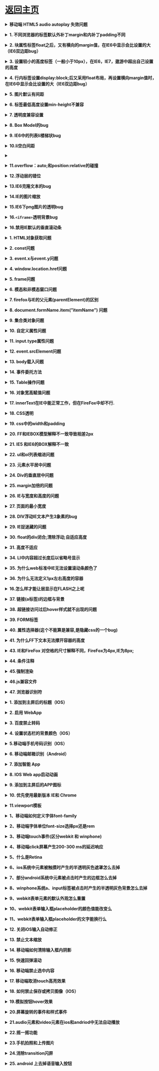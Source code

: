 # [返回主页](../README.md)

<b><details><summary>移动端 HTML5 audio autoplay 失效问题</summary></b>

</details>

<b><details><summary>1. 不同浏览器的标签默认外补丁margin和内补丁padding不同</summary></b>
发生概率：100%

解决方案：使用CSS通配符*，设置内外补丁为0

*{ margin: 0; padding: 0;}
</details>

<b><details><summary>2.  块属性标签float之后，又有横向的margin值，在IE6中显示会比设置的大（IE6双边距bug）</summary></b>
发生概率：90%

 解决方案：在float标签样式控制中加入display:inline;
</details>

<b><details><summary>3. 设置较小的高度标签（一般小于10px），在IE6，IE7，遨游中超出自己设置的高度</summary></b>
发生概率：60%

解决方案：给超出高度的标签设置overflow:hidden;或者设置行高line-height小于你设置的高度。
</details>

<b><details><summary>4. 行内标签设置display:block;后又采用float布局，再设置横向margin值时，在IE6中显示会比设置的大（IE6双边距bug）</summary></b>
发生概率：20%

解决方案：在display:block;后面加上display:inline;display:table;
</details>

<b><details><summary>5. 图片默认有间距</summary></b>
发生概率：20%

解决方案：使用float为img布局
</details>

<b><details><summary>6. 标签最低高度设置min-height不兼容</summary></b>
发生概率：5%

解决方案：例如要设置一个标签的最小高度为200px

{ min-height: 200px;

 height: auto!important;

height: 200px;

overflow: visible;}
</details>

<b><details><summary>7. 透明度兼容设置</summary></b>
发生概率：主要看你要写的东西设不设透明度

解决方案：一句话

transparent_class {

    filter:alpha(opacity=50);

       -moz-opacity:0.5;

       -khtml-opacity: 0.5;

       opacity: 0.5;

 }

opacity:0.5; This is the “most important” one because it is the currentstandard in CSS. This will work in most versions of Firefox, Safari, andOpera.This would be all you need if all browsers supported current standards. Which,of course, they don’t.

filter:alpha(opacity=50); This one you need for IE.

-moz-opacity:0.5; You need this one to support way old school versions of theMozilla browsers like Netscape Navigator.

-khtml-opacity:0.5; This is for way old versions of Safari (1.x) when therendering engine it was using was still referred to as KTHML, asopposed to thecurrent WebKit .

</details>

<b><details><summary>8. Box Model的bug</summary></b>

描述：给一个元素设置了高度和宽度的同时，还为其设置margin和padding的值，会改变该元素的实际大小。

解决办法：在需要加 margin和padding的div内部加一个div,在这个div里设置margin和padding值。
</details>

<b><details><summary>9. IE6中的列表li楼梯状bug</summary></b>

描述：通常在li中的元素（比如a）设置了浮动float，但li本身不浮动。

解决办法：

ul li{float:left;}

或 ul li{display:inline;}
</details>

<b><details><summary>10.li空白间距</summary></b>
描述：在IE下，会增加li和li之间的垂直间距

解决办法：给li里的a显式的添加宽度或者高度

li a{width:20px;}

或者

li a{display:block;float:left;clear:left;}

或者

li {display:inline;}

li a{display:block;}

或者

在每个列表li上设置一个实线的底边，颜色和li的背景色相同
</details>

<b><details><summary></summary></b>

</details>

<b><details><summary>11.overflow：auto;和position:relative的碰撞</summary></b>
描述：此bug只出现在IE6和IE7中，有两个块级元素，父元素设置了overflow：auto;子元素设置了position:relative;且高度大于父元素，在IE6-7中子元素不会被隐藏而是溢出。

解决方案：给父元素也设置position:relative;
</details>

<b><details><summary>12.浮动层的错位</summary></b>
描述：当内容超出外包容器定义的宽度时会导致浮动层错位问题。在Firefox、IE7、IE8及其他标准浏览器里,超出的内容仅仅只是超出边缘;但在IE6中容器会忽视定义的width值,宽度会错误地随内容宽度增长而增长。如果在这个浮动元素之后还跟着一个浮动元素,那么就会导致错位问题。

解决方案：overflow：hidden;
</details>

<b><details><summary>13.IE6克隆文本的bug</summary></b>
描述：若你的代码结构如下

<!--这是注释-->

    <div>

       ……

   </div>

<!--这是注释-->

很有可能在IE6网页上出现一段空白文本

解决方案：

使用条件注释

删除所有注释

在注释前面的那个浮动元素加上 display：inline；
</details>

<b><details><summary>14.IE的图片缩放</summary></b>
描述：图片在IE下缩放有时会影响其质量

解决方案：img{ -mg-interpolation-mode:bicubic;}
</details>

<b><details><summary>15.IE6下png图片的透明bug</summary></b>
描述：使用透明图片,使用png24或png32图片在IE6下面显示图片会有一层淡蓝色的背景。

解决方案：
```css
.img{

background:url('http://shenmo.wanmei.com/images/logo/sm_logo_202x104.png');

_background:0;

_filter:progid:DXImageTransform.Microsoft.AlphaImageLoader(src='http://shenmo.wanmei.com/images/logo/sm_logo_202x104.png',sizingMethod='scale');

}

img{filter:progid:DXImageTransform.Microsoft.AlphaImageLoader(src='http://shenmo.wanmei.com/images/logo/sm_logo_202x104.png',sizingMethod='scale');}

或

<imgsrc="test.png" width="247" height="216"style="filter:progid:DXImageTransform.Microsoft.AlphaImageLoader(src='http://shenmo.wanmei.com/images/logo/sm_logo_202x104.png',sizingMethod='scale');" alt="" />
```
</details>

<b><details><summary>16.`<iframe>`透明背景bug</summary></b>
描述：在IE浏览器中，<iframe>框架不会自动把背景设为透明

解决方案：

 <iframesrc="content.html"allowTransparency="true"></iframe>

在iframe调用的content.html页面中设置

body{background-color: transparent;}
</details>

<b><details><summary>16.禁用IE默认的垂直滚动条</summary></b>
解决方案：

html{

   overflow:auto;

}
</details>

<b><details><summary>1. HTML对象获取问题</summary></b>
FireFox：document.getElementById("idName");
ie:document.idname或者document.getElementById("idName").
解决办法：统一使用document.getElementById("idName");

</details>

<b><details><summary>2. const问题</summary></b>

说明:Firefox下,可以使用const关键字或var关键字来定义常量;
IE下,只能使用var关键字来定义常量.
解决方法：统一使用var关键字来定义常量.
</details>

<b><details><summary>3. event.x与event.y问题</summary></b>
说明:IE下,event对象有x,y属性,但是没有pageX,pageY属性;
Firefox下,event对象有pageX,pageY属性,但是没有x,y属性.
解决方法：使用mX(mX   =   event.x   ?   event.x   :   event.pageX;)来代替IE下的event.x或者Firefox下的event.pageX.
</details>

<b><details><summary>4. window.location.href问题</summary></b>
说明:IE或者Firefox2.0.x下,可以使用window.location或window.location.href;
Firefox1.5.x下,只能使用window.location.
解决方法：使用window.location来代替window.location.href.

</details>

<b><details><summary>5. frame问题</summary></b>
以下面的frame为例：
```html
<frame   src="xxx.html"   id="frameId"   name="frameName"   />
```
(1)访问frame对象:
IE:使用window.frameId或者window.frameName来访问这个frame对象.   frameId和frameName可以同名。
Firefox:只能使用window.frameName来访问这个frame对象.
另外，在IE和Firefox中都可以使用window.document.getElementById("frameId")来访问这个frame对象.
(2)切换frame内容:
在 IE和Firefox中都可以使用window.document.getElementById("testFrame").src   =   "xxx.html"或window.frameName.location   =   "xxx.html"来切换frame的内容.
如果需要将frame中的参数传回父窗口(注意不是opener,而是parent   frame)，可以在frame中使用parent来访问父窗口。例如：parent.document.form1.filename.value="Aqing";
</details>

<b><details><summary>6. 模态和非模态窗口问题</summary></b>
说明:IE下,可以通过showModalDialog和showModelessDialog打开模态和非模态窗口;Firefox下则不能.
解决方法：直接使用window.open(pageURL,name,parameters)方式打开新窗口。
如果需要将子窗口中的参数传递回父窗口,可以在子窗口中使用window.opener来访问父窗口.
例如：var   parWin   =   window.opener;   parWin.document.getElementById("Aqing").value   =   "Aqing";

</details>

<b><details><summary>7. firefox与IE的父元素(parentElement)的区别</summary></b>
IE：obj.parentElement
firefox：obj.parentNode
解决方法:   因为firefox与IE都支持DOM,因此使用obj.parentNode是不错选择.
</details>

<b><details><summary>8. document.formName.item(”itemName”) 问题</summary></b>

问题说明：IE下，可以使用document.formName.item(”itemName”) 或document.formName.elements ["elementName"]；Firefox 下，只能使用document.formName.elements["elementName"]。
解决方法：统一使用document.formName.elements["elementName"]。
</details>

<b><details><summary>9. 集合类对象问题</summary></b>
问题说明：IE下，可以使用 () 或 [] 获取集合类对象；Firefox下，只能使用 [ ]获取集合类对象。
解决方法：统一使用 [] 获取集合类对象。
</details>

<b><details><summary>10. 自定义属性问题</summary></b>
问题说明：IE下，可以使用获取常规属性的方法来获取自定义属性，也可以使用getAttribute() 获取自定义属性；Firefox下，只能使用getAttribute() 获取自定义属性。
解决方法：统一通过getAttribute() 获取自定义属性。
</details>

<b><details><summary>11. input.type属性问题</summary></b>
问题说明：IE下input.type属性为只读；但是Firefox下input.type属性为读写。
解决办法：不修改input.type属性。如果必须要修改，可以先隐藏原来的input，然后在同样的位置再插入一个新的input元素。>
</details>

<b><details><summary>12. event.srcElement问题</summary></b>
问题说明：IE下，even对象有srcElement属性，但是没有target属性；Firefox下，even对象有target属性，但是没有srcElement属性。
解决方法：使用srcObj = event.srcElement ?event.srcElement : event.target;
如果考虑第8条问题，就改用myEvent代替event即可。
</details>

<b><details><summary>13. body载入问题</summary></b>
问题说明：Firefox的body对象在body标签没有被浏览器完全读入之前就存在；而IE的body对象则必须在body标签被浏览器完全读入之后才存在。
[注] 这个问题尚未实际验证，待验证后再来修改。
[注] 经验证，IE6、Opera9以及FireFox2中不存在上述问题，单纯的JS脚本可以访问在脚本之前已经载入的所有对象和元素，即使这个元素还没有载入完成。

</details>

<b><details><summary>14. 事件委托方法</summary></b>
问题说明：IE下，使用document.body.onload = inject; 其中function inject()在这之前已被实现；在Firefox下，使用document.body.onload = inject();
解决方法：统一使用document.body.onload=new Function(’inject()’); 或者document.body.onload = function(){}
[注意] Function和function的区别。
</details>

<b><details><summary>15. Table操作问题</summary></b>
问题说明：ie、firefox以及其它浏览器对于 table 标签的操作都各不相同，在ie中不允许对table和tr的innerHTML赋值，使用js增加一个tr时，使用appendChild方法也不管用。
解决方法：//向table追加一个空行：
var row = otable.insertRow(-1);var cell = document.createElement("td");cell.innerHTML = "";cell.className = "XXXX";row.appendChild(cell);[注] 由于俺很少使用JS直接操作表格，这个问题没有遇见过。建议使用JS框架集来操作table，如JQuery。

</details>

<b><details><summary>16. 对象宽高赋值问题</summary></b>
问题说明：FireFox中类似obj.style.height = imgObj.height的语句无效。

Ø CSS
1. cursor:hand   VS   cursor:pointer
firefox不支持hand，但ie支持pointer
解决方法:   统一使用pointer
</details>

<b><details><summary>17. innerText在IE中能正常工作，但在FireFox中却不行.</summary></b>
需用textContent。
解决方法:
if(navigator.appName.indexOf("Explorer")   >   -1){
        document.getElementById('element').innerText   =   "my   text";
}   else{
        document.getElementById('element').textContent   =   "my   text";
}

</details>

<b><details><summary>18. CSS透明</summary></b>
IE：filter:progid:DXImageTransform.Microsoft.Alpha(style=0,opacity=60)。
FF：opacity:0.6。
opacity 透明，子元素会继承透明属性。解决方式：1、使用 background:rgba(0,0,0,.6) //IE8及以下无效果。 2、使用定位，背景色与子元素处于同级关系。
</details>

<b><details><summary>19. css中的width和padding</summary></b>
在IE7和FF中width宽度不包括padding，在Ie6中包括padding.
</details>

<b><details><summary>20. FF和IEBOX模型解释不一致导致相差2px</summary></b>
box.style{width:100;border 1px;}
ie理解为box.width = 100
ff理解为box.width = 100 + 1*2 = 102  //加上边框2px

解决方法：div{margin:30px!important;margin:28px;}
注意这两个margin的顺序一定不能写反， IE不能识别!important这个属性，但别的浏览器可以识别。所以在IE下其实解释成这样：div{maring:30px;margin:28px}
重复定义的话按照最后一个来执行，所以不可以只写margin:XXpx!important;
</details>

<b><details><summary>21. IE5 和IE6的BOX解释不一致</summary></b>
IE5下div{width:300px;margin:0 10px 0 10px;}
div 的宽度会被解释为300px-10px(右填充)-10px(左填充)，最终div的宽度为280px，而在IE6和其他浏览器上宽度则是以 300px+10px(右填充)+10px(左填充)=320px来计算的。这时我们可以做如下修改 div{width:300px!important;width :340px;margin:0 10px 0 10px}

</details>

<b><details><summary>22. ul和ol列表缩进问题</summary></b>
消除ul、ol等列表的缩进时，样式应写成：list-style:none;margin:0px;padding:0px;
经验证，在IE中，设置margin:0px可以去除列表的上下左右缩进、空白以及列表编号或圆点，设置padding对样式没有影响；在 Firefox 中，设置margin:0px仅仅可以去除上下的空白，设置padding:0px后仅仅可以去掉左右缩进，还必须设置list- style:none才能去除列表编号或圆点。也就是说，在IE中仅仅设置margin:0px即可达到最终效果，而在Firefox中必须同时设置margin:0px、 padding:0px以及list-style:none三项才能达到最终效果。

</details>

<b><details><summary>23. 元素水平居中问题</summary></b>
FF: margin:0 auto;

IE: 父级{ text-align:center; }
</details>

<b><details><summary>24. Div的垂直居中问题</summary></b>
vertical-align:middle; 将行距增加到和整个DIV一样高：line-height:200px; 然后插入文字，就垂直居中了。缺点是要控制内容不要换行。

</details>

<b><details><summary>25. margin加倍的问题</summary></b>
设置为float的div在ie下设置的margin会加倍。这是一个ie6都存在的bug。解决方案是在这个div里面加上display:inline;

例如：
```htm1
<div id=”imfloat”>
相应的css为
#imfloat{
float:left;
margin:5px;
display:inline;}
```
</details>

<b><details><summary>26. IE与宽度和高度的问题</summary></b>
IE不认得min-这个定义，但实际上它把正常的width和height当作有min的情况来使。这样问题就大了，如果只用宽度和高度，正常的浏览器里这两个值就不会变，如果只用min-width和min-height的话，IE下面根本等于没有设置宽度和高度。

比如要设置背景图片，这个宽度是比较重要的。要解决这个问题，可以这样：

#box{ width: 80px; height: 35px;}html>body #box{ width: auto; height: auto; min-width: 80px; min-height: 35px;}

</details>

<b><details><summary>27. 页面的最小宽度</summary></b>

如上一个问题，IE不识别min，要实现最小宽度，可用下面的方法：

#container{ min-width: 600px; width:expression(document.body.clientWidth＜ 600? "600px": "auto" );}

第一个min-width是正常的；但第2行的width使用了Javascript，这只有IE才认得，这也会让你的HTML文档不太正规。它实际上通过Javascript的判断来实现最小宽度。
</details>

<b><details><summary>28. DIV浮动IE文本产生3象素的bug</summary></b>
左边对象浮动，右边采用外补丁的左边距来定位，右边对象内的文本会离左边有3px的间距.

#box{ float:left; width:800px;}
#left{ float:left; width:50%;}
#right{ width:50%;}
*html #left{ margin-right:-3px; //这句是关键}
<div id="box">
<div id="left">＜/div>
<div id="right">＜/div>
</div>
</details>

<b><details><summary>29. IE捉迷藏的问题</summary></b>
当div应用复杂的时候每个栏中又有一些链接，DIV等这个时候容易发生捉迷藏的问题。

有些内容显示不出来，当鼠标选择这个区域是发现内容确实在页面。

解决办法：对#layout使用line-height属性或者给#layout使用固定高和宽。页面结构尽量简单。
</details>

<b><details><summary>30. float的div闭合;清除浮动;自适应高度</summary></b>
① 例如：＜div id=”floatA”>＜div id=”floatB”>＜div id=”NOTfloatC”>

这里的NOTfloatC并不希望继续平移，而是希望往下排。(其中floatA、floatB的属性已经设置为float:left;)

这段代码在IE中毫无问题，问题出在FF。原因是NOTfloatC并非float标签，必须将float标签闭合。在＜div class=”floatB”>＜div class=”NOTfloatC”>之间加上＜div class=”clear”>这个div一定要注意位置，而且必须与两个具有float属性的div同级，之间不能存在嵌套关系，否则会产生异常。并且将clear这种样式定义为为如下即可：.clear{clear:both;}

②作为外部 wrapper 的 div 不要定死高度,为了让高度能自适应，要在wrapper里面加上overflow:hidden; 当包含float的box的时候，高度自适应在IE下无效，这时候应该触发IE的layout私有属性(万恶的IE啊！)用zoom:1;可以做到，这样就达到了兼容。
例如某一个wrapper如下定义：

.colwrapper{overflow:hidden; zoom:1; margin:5px auto;}

③对于排版,我们用得最多的css描述可能就是float:left.有的时候我们需要在n栏的float div后面做一个统一的背景,譬如:

<div id=”page”>

<div id=”left”>＜/div>
<div id=”center”>＜/div>
<div id=”right”>＜/div>

</div>

比如我们要将page的背景设置成蓝色,以达到所有三栏的背景颜色是蓝色的目的,但是我们会发现随着left center right的向下拉长,而page居然保存高度不变,问题来了,原因在于page不是float属性,而我们的page由于要居中,不能设置成float,所以我们应该这样解决：

<div id=”page”>

<div id=”bg” style=”float:left;width:100%”>

<div id=”left”>＜/div>
<div id=”center”>＜/div>
<div id=”right”>＜/div>

</div>

</div>

再嵌入一个float left而宽度是100%的DIV解决之。

或者另一种方法：用选择器（：after）在page之后插入一个空标签,并清除浮动

.page:after {  content: ""; display: table; clear: both; }

④万能float 闭合(非常重要!)

关于 clear float 的原理可参见 [How To Clear Floats Without Structural Markup],将以下代码加入Global CSS 中,给需要闭合的div加上class="clearfix" 即可,屡试不爽。


.clearfix:after { content:"."; display:block; height:0; clear:both; visibility:hidden; }
.clearfix { display:inline-block; }

.clearfix {display:block;}



或者这样设置：.hackbox{ display:table; //将对象作为块元素级的表格显示}
</details>

<b><details><summary>31. 高度不适应</summary></b>
高度不适应是当内层对象的高度发生变化时外层高度不能自动进行调节，特别是当内层对象使用margin 或padding时。

例：
```
#box { }
#box p {margin-top: 20px;margin-bottom: 20px; text-align:center; }
<div id="box">
<p>p对象中的内容＜/p>
</div>

解决技巧：在P对象上下各加2个空的div对象CSS代码{height:0px;overflow:hidden;}或者为DIV加上border属性。
</details>

<b><details><summary>32. IE6下图片下有空隙产生</summary></b>
解决这个BUG的技巧有很多,可以是改变html的排版,或者设置img为display:block或者设置vertical-align属性为vertical-align:top/bottom/middle/text-bottom 都可以解决.
</details>

<b><details><summary>33. 对齐文本与文本输入框</summary></b>
加上vertical-align:middle;

<style type="text/css">
<!--
input {
width:200px;
height:30px;
border:1px solid red;
vertical-align:middle;
}
-->
</style>

经验证，在IE下任一版本都不适用，而ff、opera、safari、chrome均OK！
```
</details>

<b><details><summary>34. LI中内容超过长度后以省略号显示</summary></b>
此技巧适用与IE、Opera、safari、chrom浏览器，FF暂不支持。
```
<style type="text/css">
li {
width:200px;
white-space:nowrap;
text-overflow:ellipsis;
-o-text-overflow:ellipsis;
overflow: hidden;
}
</style>
```
</details>

<b><details><summary>35. 为什么web标准中IE无法设置滚动条颜色了</summary></b>
```
解决办法是将body换成html

<!DOCTYPE html PUBLIC "-//W3C//DTD XHTML 1.0 Strict//EN" "http://www.w3.org/TR/xhtml1/DTD/xhtml1-strict.dtd">
<meta http-equiv="Content-Type" content="text/html; charset=gb2312" />
<style type="text/css">
<!--
html {
scrollbar-face-color:#f6f6f6;
scrollbar-highlight-color:#fff;
scrollbar-shadow-color:#eeeeee;
scrollbar-3dlight-color:#eeeeee;
scrollbar-arrow-color:#000;
scrollbar-track-color:#fff;
scrollbar-darkshadow-color:#fff;
}
-->
＜/style>
```
</details>

<b><details><summary>36. 为什么无法定义1px左右高度的容器</summary></b>
IE6下这个问题是因为默认的行高造成的,解决的技巧也有很多：

例如:overflow:hidden　 zoom:0.08 　 line-height:1px
</details>

<b><details><summary>16.怎么样才能让层显示在FLASH之上呢</summary></b>
```

解决的办法是给FLASH设置透明

<param name="wmode" value="transparent" />
```
</details>

<b><details><summary>37. 链接(a标签)的边框与背景</summary></b>
a链接加边框和背景色，需设置 display: block, 同时设置 float: left 保证不换行。参照menubar, 给 a 和menubar设置高度是为了避免底边显示错位, 若不设 height, 可以在menubar中插入一个空格。
</details>

<b><details><summary>38. 超链接访问过后hover样式就不出现的问题</summary></b>
```
被点击访问过的超链接样式不在具有hover和active了,很多人应该都遇到过这个问题,解决技巧是改变CSS属性的排列顺序: L-V-H-A

Code:

<style type="text/css">
<!--
a:link {}
a:visited {}
a:hover {}
a:active {}
-->
</style>
```
</details>

<b><details><summary>39. FORM标签</summary></b>
这个标签在IE中,将会自动margin一些边距,而在FF中margin则是0,因此,如果想显示一致,所以最好在css中指定margin和 padding,针对上面两个问题,我的css中一般首先都使用这样的样式ul,form{margin:0;padding:0;}。
</details>

<b><details><summary>40. 属性选择器(这个不能算是兼容,是隐藏css的一个bug)</summary></b>
p[id]{}div[id]{}

这个对于IE6.0和IE6.0以下的版本都隐藏,FF和OPera作用.属性选择器和子选择器还是有区别的,子选择器的范围从形式来说缩小了,属性选择器的范围比较大,如p[id]中,所有p标签中有id的都是同样式的.
</details>

<b><details><summary>41. 为什么FF下文本无法撑开容器的高度</summary></b>
标准浏览器中固定高度值的容器是不会象IE6里那样被撑开的,那我又想固定高度,又想能被撑开需要怎样设置呢？办法就是去掉height设置min-height:200px; 这里为了照顾不认识min-height的IE6 可以这样定义:

{
height:auto!important;
height:200px;
min-height:200px;
}
</details>

<b><details><summary>43. IE和FireFox 对空格的尺寸解释不同，FireFox为4px,IE为8px;</summary></b>
 FireFox对div与div之间的空格是忽略的，但是IE是处理的。因此在两个相邻div之间不要有空格跟回车，否则可能造成不同浏览间之间格式不正确，比如著名的3px偏差（多个img标签连着，然后定义float: left;结果在firefox里面正常，而IE里面显示的每个img都相隔了3px。我把标签之间的空格都删除都没有作用。解决方法是在img外面套li，并且对li定义margin: 0; 避免方式：在必要的时候不要无视 list 标签）而且原因难以查明。
</details>

<b><details><summary>44. 条件注释</summary></b>
```
<link rel="stylesheet" type="text/css" href="css.css" />

<!--[if IE 7]>
<link rel="stylesheet" type="text/css" href="ie7.css" />
<![endif]-->

<!--[if lte IE 6]>
<link rel="stylesheet" type="text/css" href="ie.css" />
<![endif]-->

lte -- 小于等于
lt  -- 小于
gte --  大于等于
gt  --  大于
！ --  不等于
```
</details>

<b><details><summary>45.强制渲染</summary></b>
```
<meta http-equiv=X-UA-Compatible content=IE=EmulateIE7>    //这句话的意思是强制使用IE7模式来解析网页代码！

<meta http-equiv=“X-UA-Compatible” content=“IE=8″>

<meta http-equiv=“X-UA-Compatible” content=“chrome=1″ />    //Google Chrome Frame也可以让IE用上Chrome的引擎

<meta http-equiv=“X-UA-Compatible” content=“IE=EmulateIE7″><!– IE7 mode –> 或者 <meta http-equiv=“X-UA-Compatible” content=“IE=7″><!– IE7 mode –>       //强制IE8使用IE7模式来解析

<meta http-equiv=“X-UA-Compatible” content=“IE=6″><!– IE6 mode –>   <meta http-equiv=“X-UA-Compatible” content=“IE=5″><!– IE5 mode –>   //强制IE8使用IE6或IE5模式来解析

<meta http-equiv=“X-UA-Compatible” content=“IE=5; IE=8″ />   //一个特定版本的IE支持所要求的兼容性模式多于一种
```
</details>

<b><details><summary>46.js兼容文件</summary></b>
```
使IE5,IE6兼容到IE7模式（推荐）

<!–[if lt IE 7]>
<script src=”http://ie7-js.googlecode.com/svn/version/2.0(beta)/IE7.js” type=”text/javascript”></script>
<![endif]–>
使IE5,IE6,IE7兼容到IE8模式

<!–[if lt IE 8]>
<script src=”http://ie7-js.googlecode.com/svn/version/2.0(beta)/IE8.js” type=”text/javascript”></script>
<![endif]–>
使IE5,IE6,IE7,IE8兼容到IE9模式

<!–[if lt IE 9]>
<script src=”http://ie7-js.googlecode.com/svn/version/2.1(beta4)/IE9.js”></script>
<![endif]–>
```
</details>

<b><details><summary>47. 浏览器识别符</summary></b>
p{ _color:red; }           IE6 专用
*html p{ color:#red; }  IE6 专用
p{ +color:red; }           IE6,7 专用
p{ *color:red; }           IE6,7 专用
*html p{ color:red; }    IE6,7 专用
p{*+color: red;}          IE7 专用
Body> p{ color: red; }  屏蔽 IE6
p{ color:red\9; }          IE8

Firefox: -moz-
Safari: -webkit-
Opera: -o-
IE: -ms-
</details>

<b><details><summary>1. 添加到主屏后的标题（IOS）</summary></b>
```html
<meta name="apple-mobile-web-app-title" content="标题">
```
</details>

<b><details><summary>2. 启用 WebApp</summary></b>
```
全屏模式（IOS）
当网站添加到主屏幕后再点击进行启动时，可隐藏地址栏（从浏览器跳转或输入链接进入并没有此效果）

<meta name="apple-mobile-web-app-capable" content="yes" />

<meta name="apple-touch-fullscreen" content="yes" />
```
</details>

<b><details><summary>3. 百度禁止转码</summary></b>
```
通过百度手机打开网页时，百度可能会对你的网页进行转码，往你页面贴上它的广告，非常之恶心。不过我们可以通过这个meta标签来禁止它：

<meta http-equiv="Cache-Control" content="no-siteapp" />

百度SiteApp转码声明：http://t.cn/R28wSBl
```
</details>

<b><details><summary>4. 设置状态栏的背景颜色（IOS）</summary></b>
```
设置状态栏的背景颜色，只有在"apple-mobile-web-app-capable" content="yes"时生效

<meta name="apple-mobile-web-app-status-bar-style" content="black-translucent" />

content 参数：

· default ：状态栏背景是白色。

· black ：状态栏背景是黑色。

· black-translucent ：状态栏背景是半透明。 如果设置为 default 或 black ,网页内容从状态栏底部开始。
如果设置为 black-translucent ,网页内容充满整个屏幕，顶部会被状态栏遮挡。
```
</details>

<b><details><summary>5.移动端手机号码识别（IOS）</summary></b>
```

在 iOS Safari （其他浏览器和Android均不会）上会对那些看起来像是电话号码的数字处理为电话链接，比如：

· 7位数字，形如：1234567

· 带括号及加号的数字，形如：(+86)123456789

· 双连接线的数字，形如：00-00-00111

· 11位数字，形如：13800138000

可能还有其他类型的数字也会被识别。我们可以通过如下的meta来关闭电话号码的自动识别：

<meta name="format-detection" content="telephone=no" />

开启电话功能

<a href="tel:123456">123456</a>

开启短信功能：

<a href="sms:123456">123456</a>
```
</details>

<b><details><summary>6. 移动端邮箱识别（Android）</summary></b>
```
与电话号码的识别一样，在安卓上会对符合邮箱格式的字符串进行识别，我们可以通过如下的meta来管别邮箱的自动识别：

<meta content="email=no" name="format-detection" />

同样地，我们也可以通过标签属性来开启长按邮箱地址弹出邮件发送的功能：

<a mailto:dooyoe@gmail.com">dooyoe@gmail.com</a>
```
</details>

<b><details><summary>7. 添加智能 App</summary></b>
```
广告条 Smart App Banner（IOS 6+ Safari）
<meta name="apple-itunes-app" content="app-id=myAppStoreID, affiliate-data=myAffiliateData, app-argument=myURL">
```
</details>

<b><details><summary>8. IOS Web app启动动画</summary></b>
```
由于iPad 的启动画面是不包括状态栏区域的。所以启动图片需要减去状态栏区域所对应的方向上的20px大小，相应地在retina设备上要减去40px的大小。

<link href="apple-touch-startup-image-320×460.png" media="(device-width: 320px)" rel="apple-touch-startup-image">



<link href="apple-touch-startup-image-640×960.png" media="(device-width: 320px) and (-webkit-device-pixel-ratio: 2)" rel="apple-touch-startup-image">



<link href="apple-touch-startup-image-768×1004.png" media="(device-width: 768px) and (orientation: portrait)" rel="apple-touch-startup-image">



<link href="apple-touch-startup-image-748×1024.png" media="(device-width: 768px) and (orientation: landscape)" rel="apple-touch-startup-image">



<link href="apple-touch-startup-image-1536×2008.png" media="(device-width: 1536px) and (orientation: portrait) and (-webkit-device-pixel-ratio: 2)" rel="apple-touch-startup-image">



<link href="apple-touch-startup-image-2048×1496.png" media="(device-width: 1536px)  and (orientation: landscape) and (-webkit-device-pixel-ratio: 2)" rel="apple-touch-startup-image">

（landscape：横屏 | portrait：竖屏）
```
</details>

<b><details><summary>9. 添加到主屏后的APP图标</summary></b>
```
指定web app添加到主屏后的图标路径，有两种略微不同的方式：

<!– 设计原图 –>

<link href="short_cut_114x114.png" rel="apple-touch-icon-precomposed">

<!– 添加高光效果 –>

<link href="short_cut_114x114.png" rel="apple-touch-icon">

· apple-touch-icon：在IOS6及以下的版本会自动为图标添加一层高光效果（IOS7开始已使用扁平化的设计风格）

· apple-touch-icon-precomposed：使用“设计原图图标”

效果：



图标尺寸：

可通过指定size属性来为不同的设备提供不同的图标（但通常来说，我们只需提供一个114 x 114 pixels大小的图标即可 ）

官方说明如下：

Create different sizes of your app icon for different devices. If you’re creating a universal app, you need to supply app

icons in all four sizes.

For iPhone and iPod touch both of these sizes are required:

57 x 57 pixels

114 x 114 pixels (high resolution)

For iPad, both of these sizes are required:

72 x 72 pixels

144 x 144 (high resolution)
```
</details>

<b><details><summary>10. 优先使用最新版本 IE和 Chrome</summary></b>
```
<meta http-equiv="X-UA-Compatible" content="IE=edge,chrome=1" />
```
</details>

<b><details><summary>11.viewport模板</summary></b>
```
<html>

<head>

<meta charset="utf-8">

<meta content="width=device-width,initial-scale=1.0,maximum-scale=1.0,user-scalable=no" name="viewport">

<meta content="yes" name="apple-mobile-web-app-capable">

<meta content="black" name="apple-mobile-web-app-status-bar-style">

<meta content="telephone=no" name="format-detection">

<meta content="email=no" name="format-detection">

<title>标题</title>

<link rel="stylesheet" href="index.css">

</head>

<body>

这里开始内容

</body>

</html>
```
</details>

<b><details><summary>1、移动端如何定义字体font-family</summary></b>
```
三大手机系统的字体：

iOS 系统

· 默认中文字体是Heiti SC

· 默认英文字体是Helvetica

· 默认数字字体是HelveticaNeue

· 无微软雅黑字体

Android 系统

· 默认中文字体是Droidsansfallback

· 默认英文和数字字体是Droid Sans

· 无微软雅黑字体

Winphone 系统

· 默认中文字体是Dengxian(方正等线体)

· 默认英文和数字字体是Segoe

· 无微软雅黑字体

各个手机系统有自己的默认字体，且都不支持微软雅黑，如无特殊需求，手机端无需定义中文字体，使用系统默认英文字体和数字字体可使用 Helvetica ，三种系统都支持。

* 移动端定义字体的代码 */

body{font-family:Helvetica;}
```
</details>

<b><details><summary>2、移动端字体单位font-size选择px还是rem</summary></b>
```
· 对于只需要适配手机设备，使用px即可

· 对于需要适配各种移动设备，使用rem，例如只需要适配iPhone和iPad等分辨率差别比较挺大的设备

rem配置参考：

html {font-size:10px}

@media screen and (min-width:480px) and (max-width:639px) {

    html {

        font-size: 15px

    }

}

@media screen and (min-width:640px) and (max-width:719px) {

    html {

        font-size: 20px

    }

}

@media screen and (min-width:720px) and (max-width:749px) {

    html {

        font-size: 22.5px

    }

}

@media screen and (min-width:750px) and (max-width:799px) {

    html {

        font-size: 23.5px

    }

}

@media screen and (min-width:800px) and (max-width:959px) {

    html {

        font-size: 25px

    }

}

@media screen and (min-width:960px) and (max-width:1079px) {

    html {

        font-size: 30px

    }

}

@media screen and (min-width:1080px) {

    html {

        font-size: 32px

    }

}
```
</details>

<b><details><summary>3、移动端touch事件(区分webkit
和 winphone)</summary></b>
```
当用户手指放在移动设备在屏幕上滑动会触发的touch事件

以下支持webkit

· touchstart——当手指触碰屏幕时候发生。不管当前有多少只手指

· touchmove——当手指在屏幕上滑动时连续触发。通常我们再滑屏页面，会调用event的preventDefault()可以阻止默认情况的发生：阻止页面滚动

· touchend——当手指离开屏幕时触发

· touchcancel——系统停止跟踪触摸时候会触发。例如在触摸过程中突然页面alert()一个提示框，此时会触发该事件，这个事件比较少用

以下支持winphone 8

· MSPointerDown——当手指触碰屏幕时候发生。不管当前有多少只手指

· MSPointerMove——当手指在屏幕上滑动时连续触发。通常我们再滑屏页面，会调用css的html{-ms-touch-action:
none;}可以阻止默认情况的发生：阻止页面滚动

· MSPointerUp——当手指离开屏幕时触发
```
</details>

<b><details><summary>4、移动端click屏幕产生200-300 ms的延迟响应</summary></b>
```
移动设备上的web网页是有300ms延迟的，玩玩会造成按钮点击延迟甚至是点击失效。

以下是历史原因：

2007年苹果发布首款iphone上IOS系统搭载的safari为了将适用于PC端上大屏幕的网页能比较好的展示在手机端上，使用了双击缩放 (double tap to zoom)的方案，比如你在手机上用浏览器打开一个PC上的网页，你可能在看到页面内容虽然可以撑满整个屏幕，但是字体、图片都很小看不清，此时可以快速 双击屏幕上的某一部分，你就能看清该部分放大后的内容，再次双击后能回到原始状态。

双击缩放是指用手指在屏幕上快速点击两次，iOS 自带的 Safari 浏览器会将网页缩放至原始比例。

原因就出在浏览器需要如何判断快速点击上，当用户在屏幕上单击某一个元素时候，例如跳转链接，此处浏览器会先捕获该次单击，但浏览器不能决定用户是
单纯要点击链接还是要双击该部分区域进行缩放操作，所以，捕获第一次单击后，浏览器会先Hold一段时间t，如果在t时间区间里用户未进行下一次点击，则 浏览器会做单击跳转链接的处理，如果t时间里用户进行了第二次单击操作，则浏览器会禁止跳转，转而进行对该部分区域页面的缩放操作。那么这个时间区间t有 多少呢？在IOS safari下，大概为300毫秒。这就是延迟的由来。造成的后果用户纯粹单击页面，页面需要过一段时间才响应，给用户慢体验感觉，对于web开发者来说
是，页面js捕获click事件的回调函数处理，需要300ms后才生效，也就间接导致影响其他业务逻辑的处理。

解决方案：

· fastclick可以解决在手机上点击事件的300ms延迟

· zepto的touch模块，tap事件也是为了解决在click的延迟问题

触摸事件的响应顺序

1、ontouchstart

2、ontouchmove

3、ontouchend

4、onclick

解决300ms延迟的问题，也可以通过绑定ontouchstart事件，加快对事件的响应。
```
</details>

<b><details><summary>5、什么是Retina</summary></b>
```
显示屏，带来了什么问题
retina：一种具备超高像素密度的液晶屏，同样大小的屏幕上显示的像素点由1个变为多个，如在同样带下的屏幕上，苹果设备的retina显示屏中，像素点1个变为4个

在高清显示屏中的位图被放大，图片会变得模糊，因此移动端的视觉稿通常会设计为传统PC的2倍。

那么，前端的应对方案是：

设计稿切出来的图片长宽保证为偶数，并使用backgroud-size把图片缩小为原来的1/2

//例如图片宽高为：200px*200px，那么写法如下

.css{width:100px;height:100px;background-size:100px 100px;}

其它元素的取值为原来的1/2，例如视觉稿40px的字体，使用样式的写法为20px

.css{font-size:20px}
```
</details>

<b><details><summary>6、ios系统中元素被触摸时产生的半透明灰色遮罩怎么去掉</summary></b>
```
ios用户点击一个链接，会出现一个半透明灰色遮罩, 如果想要禁用，可设置-webkit-tap-highlight-color的alpha值为0，也就是属性值的最后一位设置为0就可以去除半透明灰色遮罩。

a,button,input,textarea{-webkit-tap-highlight-color: rgba(0,0,0,0;)}
```
</details>

<b><details><summary>7、部分android系统中元素被点击时产生的边框怎么去掉</summary></b>
```
android用户点击一个链接，会出现一个边框或者半透明灰色遮罩, 不同生产商定义出来额效果不一样，可设置-webkit-tap-highlight-color的alpha值为0去除部分机器自带的效果。

a,button,input,textarea{

    -webkit-tap-highlight-color: rgba(0,0,0,0;)

    -webkit-user-modify:read-write-plaintext-only;

}

-webkit-user-modify有个副作用，就是输入法不再能够输入多个字符。

另外，有些机型去除不了，如小米2

对于按钮类还有个办法，不使用a或者input标签，直接用div标签

```
</details>

<b><details><summary>8、winphone系统a、input标签被点击时产生的半透明灰色背景怎么去掉</summary></b>
```
<meta name="msapplication-tap-highlight" content="no">
```
</details>

<b><details><summary>9、webkit表单元素的默认外观怎么重置</summary></b>
```
.css{-webkit-appearance:none;}
```
</details>

<b><details><summary>10、webkit表单输入框placeholder的颜色值能改变么</summary></b>
```
input::-webkit-input-placeholder{color:#AAAAAA;}

input:focus::-webkit-input-placeholder{color:#E
```
</details>

<b><details><summary>11、webkit表单输入框placeholder的文字能换行么</summary></b>
```
iOS可以，Android不行~

1. 关闭iOS键盘首字母自动大写

在iOS中，默认情况下键盘是开启首字母大写的功能的，如果启用这个功能，可以这样：

<input type="text" autocapitalize="off" />
```
</details>

<b><details><summary>12. 关闭iOS输入自动修正</summary></b>
```
和英文输入默认自动首字母大写那样，IOS还做了一个功能，默认输入法会开启自动修正输入内容，这样的话，用户经常要操作两次。如果不希望开启此功能，我们可以通过input标签属性来关闭掉：

<input type="text" autocorrect="off" />
```
</details>

<b><details><summary>13. 禁止文本缩放</summary></b>
```
当移动设备横竖屏切换时，文本的大小会重新计算，进行相应的缩放，当我们不需要这种情况时，可以选择禁止：

html {

       -webkit-text-size-adjust: 100%;

}

需要注意的是，PC端的该属性已经被移除，该属性在移动端要生效，必须设置 meta viewport。
```
</details>

<b><details><summary>14. 移动端如何清除输入框内阴影</summary></b>
```
在iOS上，输入框默认有内部阴影，但无法使用 box-shadow 来清除，如果不需要阴影，可以这样关闭：

input,

textarea {

border: 0; /* 方法1 */

-webkit-appearance: none; /* 方法2 */

}

```
</details>

<b><details><summary>15. 快速回弹滚动</summary></b>
```
我们先来看看回弹滚动在手机浏览器发展的历史：

· 早期的时候，移动端的浏览器都不支持非body元素的滚动条，所以一般都借助 iScroll;

· Android 3.0/iOS解决了非body元素的滚动问题，但滚动条不可见，同时iOS上只能通过2个手指进行滚动；

· Android 4.0解决了滚动条不可见及增加了快速回弹滚动效果，不过随后这个特性又被移除；

· iOS从5.0开始解决了滚动条不可见及增加了快速回弹滚动效果

在iOS上如果你想让一个元素拥有像 Native 的滚动效果，你可以这样做：

 .xxx {

        overflow: auto; /* auto | scroll */

        -webkit-overflow-scrolling: touch;

    }

PS：iScroll用过之后感觉不是很好，有一些诡异的bug，这里推荐另外一个 iDangero Swiper，这个插件集成了滑屏滚动的强大功能（支持3D），而且还有回弹滚动的内置滚动条。iDangero官方地址： :www.idangero.us/swiper/#.VX_t9PmEB8Y
```
</details>

<b><details><summary>16. 移动端禁止选中内容</summary></b>
```
如果你不想用户可以选中页面中的内容，那么你可以在css中禁掉：

.user-select-none {

  -webkit-user-select: none;  /* Chrome all / Safari all */

  -moz-user-select: none;     /* Firefox all （移动端不需要） */

  -ms-user-select: none;      /* IE 10+ */

}
```
</details>

<b><details><summary>17. 移动端取消touch高亮效果</summary></b>
在做移动端页面时，会发现所有a标签在触发点击时或者所有设置了伪类 :active 的元素，默认都会在激活状态时，显示高亮框，如果不想要这个高亮，那么你可以通过css以下方法来进行全局的禁止：

html {

    -webkit-tap-highlight-color: rgba(0, 0, 0, 0);

}

但这个方法在三星的机子上无效，有一种妥协的方法是把页面非真实跳转链接的a标签换成其它标签，可以解决这个问题。
</details>

<b><details><summary>18. 如何禁止保存或拷贝图像（IOS）</summary></b>
通常当你在手机或者pad上长按图像 img ，会弹出选项存储图像 或者拷贝图像，如果你不想让用户这么操作，那么你可以通过以下方法来禁止：

img { -webkit-touch-callout: none; }
</details>

<b><details><summary>19.模拟按钮hover效果</summary></b>
```
移动端触摸按钮的效果，可明示用户有些事情正要发生，是一个比较好体验，但是移动设备中并没有鼠标指针，使用css的hover并不能满足我们的需求，还好国外有个激活css的active效果，代码如下，

<html>

<head>

<meta charset="utf-8">

<meta content="width=device-width,initial-scale=1.0,maximum-scale=1.0,user-scalable=no" name="viewport">

<meta content="yes" name="apple-mobile-web-app-capable">

<meta content="black" name="apple-mobile-web-app-status-bar-style">

<meta content="telephone=no" name="format-detection">

<meta content="email=no" name="format-detection">

<style type="text/css">

a{-webkit-tap-highlight-color: rgba(0,0,0,0);}

.btn-blue{display:block;height:42px;line-height:42px;text-align:center;border-radius:4px;font-size:18px;color:#FFFFFF;background-color: #4185F3;}

.btn-blue:active{background-color: #357AE8;}

</style>

</head>

<body>



<div class="btn-blue">按钮</div>



<script type="text/javascript">

document.addEventListener("touchstart", function(){}, true)

</script>

</body>

</html>

兼容性ios5+、部分android 4+、winphone 8

要做到全兼容的办法，可通过绑定ontouchstart和ontouchend来控制按钮的类名。

<html>

<head>

<meta charset="utf-8">

<meta content="width=device-width,initial-scale=1.0,maximum-scale=1.0,user-scalable=no" name="viewport">

<meta content="yes" name="apple-mobile-web-app-capable">

<meta content="black" name="apple-mobile-web-app-status-bar-style">

<meta content="telephone=no" name="format-detection">

<meta content="email=no" name="format-detection">

<style type="text/css">

a{-webkit-tap-highlight-color: rgba(0,0,0,0);}

.btn-blue{display:block;height:42px;line-height:42px;text-align:center;border-radius:4px;font-size:18px;color:#FFFFFF;background-color: #4185F3;}

.btn-blue-on{background-color: #357AE8;}

</style>

</head>

<body>



<div class="btn-blue">按钮</div>



<script type="text/javascript">

var btnBlue = document.querySelector(".btn-blue");

btnBlue.ontouchstart = function(){

    this.className = "btn-blue btn-blue-on"

}

btnBlue.ontouchend = function(){

    this.className = "btn-blue"

}

</script>

</body>

</html>
```
</details>

<b><details><summary>20.屏幕旋转的事件和样式事件</summary></b>
```
window.orientation，取值：正负90表示横屏模式、0和180表现为竖屏模式；

window.onorientationchange = function(){

            switch(window.orientation){

                case -90:

                case 90:

                alert("横屏:" + window.orientation);

                case 0:

                case 180:

                alert("竖屏:" + window.orientation);

                break;

            }

}

样式

//竖屏时使用的样式

@media all and (orientation:portrait) {

    .css{}

}



//横屏时使用的样式

@media all and (orientation:landscape) {

    .css{}

}
```
</details>

<b><details><summary>21.audio元素和video元素在ios和andriod中无法自动播放</summary></b>
应对方案：触屏即播

$(‘html’).one(‘touchstart’,function(){

    audio.play()

})
</details>

<b><details><summary>22.摇一摇功能</summary></b>
HTML5 deviceMotion：封装了运动传感器数据的事件，可以获取手机运动状态下的运动加速度等数据。
</details>

<b><details><summary>23.手机拍照和上传图片</summary></b>
```
<input type="file">的accept 属性

<!– 选择照片 –>

<input type=file accept="image/*">

<!– 选择视频 –>

<input type=file accept="video/*">

使用总结：

· iOS有拍照、录像、选取本地图片功能

· 部分android只有选取本地图片功能

· winphone不支持

· input控件默认外观丑陋
```
</details>

<b><details><summary>24.消除transition闪屏</summary></b>
```
.css{

    /*设置内嵌的元素在 3D 空间如何呈现：保留 3D*/

    -webkit-transform-style: preserve-3d;

    /*（设置进行转换的元素的背面在面对用户时是否可见：隐藏）*/

    -webkit-backface-visibility: hidden;

}

开启硬件加速

· 解决页面闪白

· 保证动画流畅

  .css {

     -webkit-transform: translate3d(0, 0, 0);

     -moz-transform: translate3d(0, 0, 0);

     -ms-transform: translate3d(0, 0, 0);

     transform: translate3d(0, 0, 0);

  }

设计高性能CSS3动画的几个要素

· 尽可能地使用合成属性transform和opacity来设计CSS3动画

· 不使用position的left和top来定位

· 利用translate3D开启GPU加速
```
</details>

<b><details><summary>25. android 上去掉语音输入按钮</summary></b>
input::-webkit-input-speech-button {display: none}
</details>
